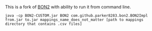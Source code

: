 This is a fork of [BON2](https://github.com/tterrag1098/BON2) with ability to run it from command line.

```
java -cp BON2-CUSTOM.jar BON2 com.github.parker8283.bon2.BON2Impl from.jar to.jar mappings_name_does_not_matter [path to mappings directory that contains .csv files]
```

